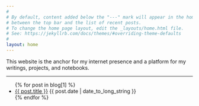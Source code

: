 ```yaml
---
#
# By default, content added below the "---" mark will appear in the home page
# between the top bar and the list of recent posts.
# To change the home page layout, edit the _layouts/home.html file.
# See: https://jekyllrb.com/docs/themes/#overriding-theme-defaults
#
layout: home
---
```


This website is the anchor for my internet presence and a platform for my writings, projects, and notebooks.

---

<ul class="spaced_list">
  {% for post in blog[1] %}
    <li>
      <a href="{{ post.url }}">{{ post.title }}</a> {{ post.date | date_to_long_string }}
    </li>
  {% endfor %}
</ul>